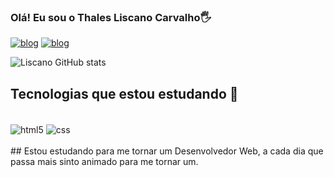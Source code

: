 ### Olá! Eu sou o Thales Liscano Carvalho🖐 

[![blog](https://img.shields.io/badge/Twitter-1DA1F2?style=for-the-badge&logo=twitter&logoColor=white)](https://twitter.com/thalesliscano)
[![blog](https://img.shields.io/badge/LinkedIn-0077B5?style=for-the-badge&logo=linkedin&logoColor=white)](https://www.linkedin.com/in/thales-liscano-8a4617220/)


![Liscano GitHub stats](https://github-readme-stats.vercel.app/api?username=thalesliscano&show_icons=true&theme=radical)

## Tecnologias que estou estudando 📗

<div style="display: inline_block"/> <br/>
    <img align="center" alt="html5" src="https://img.shields.io/badge/HTML5-E34F26?style=for-the-badge&logo=html5&logoColor=white" />
    <img align="center" alt="css" src="https://img.shields.io/badge/CSS3-1572B6?style=for-the-badge&logo=css3&logoColor=white" />
</div><br/>
## Estou estudando para me tornar um Desenvolvedor Web, a cada dia que passa mais sinto animado para me tornar um.


